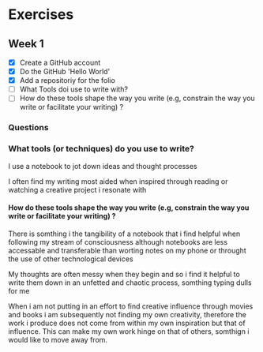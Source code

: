 # Exercises 

## Week 1

- [x] Create a GitHub account 
- [x] Do the GitHub 'Hello World'
- [x] Add a repositoriy for the folio 
- [ ] What Tools doi use to write with? 
- [ ] How do these tools shape the way you write (e.g, constrain the way you write or facilitate your writing) ?

### Questions 

### What tools (or techniques) do you use to write? 

I use a notebook to jot down ideas and thought processes

I often find my writing most aided when inspired through reading or watching a creative project i resonate with 

#### How do these tools shape the way you write (e.g, constrain the way you write or facilitate your writing) ?

There is somthing i the tangibility of a notebook that i find helpful when following my stream of consciousness although notebooks are less accessable and transferable than worting notes on my phone or throught the use of other technological devices 

My thoughts are often messy when they begin and so i find it helpful to write them down in an unfetted and chaotic process, somthing typing dulls for me 

When i am not putting in an effort to find creative influence through movies and books i am subsequently not finding my own creativity, therefore the work i produce does not come from within my own inspiration but that of influence. This can make my own work hinge on that of others, somthign i would like to move away from. 
